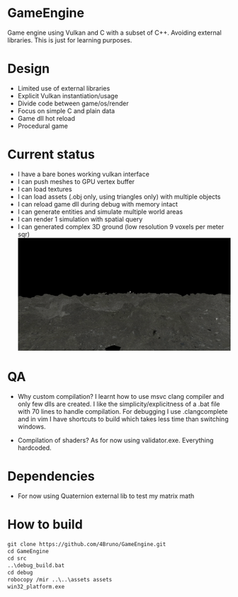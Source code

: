 # GameEngine
Game engine using Vulkan and C with a subset of C++. Avoiding external libraries.
This is just for learning purposes.

# Design
* Limited use of external libraries
* Explicit Vulkan instantiation/usage
* Divide code between game/os/render
* Focus on simple C and plain data
* Game dll hot reload
* Procedural game

# Current status
* I have a bare bones working vulkan interface
* I can push meshes to GPU vertex buffer
* I can load textures
* I can load assets (.obj only, using triangles only) with multiple objects
* I can reload game dll during debug with memory intact
* I can generate entities and simulate multiple world areas
* I can render 1 simulation with spatial query
* I can generated complex 3D ground (low resolution 9 voxels per meter sqr)
![Visual sample of current status](game_engine_current_status_sample.gif)

# QA
* Why custom compilation?
I learnt how to use msvc clang compiler and only few dlls are created.
I like the simplicity/explicitness of a .bat file with 70 lines to handle compilation.
For debugging I use .clangcomplete and in vim I have shortcuts to build which takes
less time than switching windows.

* Compilation of shaders?
As for now using validator.exe. Everything hardcoded. 


# Dependencies
* For now using Quaternion external lib to test my matrix math

# How to build
```
git clone https://github.com/4Bruno/GameEngine.git
cd GameEngine
cd src
..\debug_build.bat
cd debug
robocopy /mir ..\..\assets assets
win32_platform.exe
```

